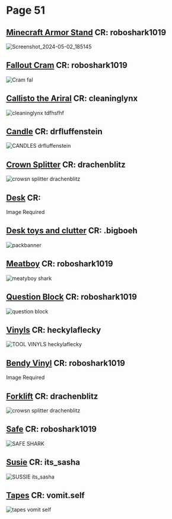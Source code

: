 # Page 51

## [Minecraft Armor Stand](https://github.com/madrod228/voicesoftheprinter/raw/main/The%20Archive/Page%20051/Armor_stand.rar) CR: roboshark1019
![Screenshot_2024-05-02_185145](https://github.com/madrod228/voicesoftheprinter/assets/9602000/a43fa6c4-e059-4bed-8c9d-1c8990b13d11)
## [Fallout Cram](https://github.com/madrod228/voicesoftheprinter/raw/main/The%20Archive/Page%20051/CRAM.rar) CR: roboshark1019
![Cram fal](https://github.com/madrod228/voicesoftheprinter/assets/9602000/20c83f8a-021a-4729-b4ac-a57bf73e7835)
## [Callisto the Ariral](https://github.com/madrod228/voicesoftheprinter/raw/main/The%20Archive/Page%20051/CallistotheAriral.rar) CR: cleaninglynx
![cleaninglynx tdfhsfhf](https://github.com/madrod228/voicesoftheprinter/assets/9602000/eeb69410-9479-4183-b059-ef2bf0c6d8a6)
## [Candle](https://github.com/madrod228/voicesoftheprinter/raw/main/The%20Archive/Page%20051/Candle.zip) CR: drfluffenstein
![CANDLES drfluffenstein](https://github.com/madrod228/voicesoftheprinter/assets/9602000/258dcfa7-e94a-4e01-a174-e3e3fa5c062d)
## [Crown Splitter](https://github.com/madrod228/voicesoftheprinter/raw/main/The%20Archive/Page%20051/CrownSplitter.zip) CR: drachenblitz
![crowsn splitter  drachenblitz](https://github.com/madrod228/voicesoftheprinter/assets/9602000/2a7f982f-e547-4643-9d55-a941af63f5df)
## [Desk](https://github.com/madrod228/voicesoftheprinter/raw/main/The%20Archive/Page%20051/DESK2.rar) CR: 
Image Required
## [Desk toys and clutter](https://github.com/madrod228/voicesoftheprinter/raw/main/The%20Archive/Page%20051/Desk_Toys_and_Clutter_Pack._By_BigBoeh.zip) CR: .bigboeh
![packbanner](https://github.com/madrod228/voicesoftheprinter/assets/9602000/3e80c447-0ad2-4f14-bd0b-6d30fcd50192)
## [Meatboy](https://github.com/madrod228/voicesoftheprinter/raw/main/The%20Archive/Page%20051/MEATBOY.rar) CR: roboshark1019
![meatyboy shark](https://github.com/madrod228/voicesoftheprinter/assets/9602000/ee8e8e4d-3078-4d06-b058-a66422645e92)
## [Question Block](https://github.com/madrod228/voicesoftheprinter/raw/main/The%20Archive/Page%20051/QUESTION..rar) CR: roboshark1019
![question block](https://github.com/madrod228/voicesoftheprinter/assets/9602000/42f584e3-3659-4927-9f72-df823f6ce48b)
## [Vinyls](https://github.com/madrod228/voicesoftheprinter/raw/main/The%20Archive/Page%20051/Tool_Vinyl_Models.zip) CR: heckylaflecky
![TOOL VINYLS heckylaflecky](https://github.com/madrod228/voicesoftheprinter/assets/9602000/6e510189-5d65-4374-86bb-59ffec1f2903)
## [Bendy Vinyl](https://github.com/madrod228/voicesoftheprinter/raw/main/The%20Archive/Page%20051/bendyRecord.rar) CR: roboshark1019
Image Required
## [Forklift](https://github.com/madrod228/voicesoftheprinter/raw/main/The%20Archive/Page%20051/forklift.rar) CR: drachenblitz
![crowsn splitter  drachenblitz](https://github.com/madrod228/voicesoftheprinter/assets/9602000/61bca6d2-e1e4-4f21-ad59-f1cc430e8072)
## [Safe](https://github.com/madrod228/voicesoftheprinter/raw/main/The%20Archive/Page%20051/safe.rar) CR: roboshark1019
![SAFE SHARK](https://github.com/madrod228/voicesoftheprinter/assets/9602000/cc73b2c7-1ca7-45c9-a094-db6f92aded09)
## [Susie](https://github.com/madrod228/voicesoftheprinter/raw/main/The%20Archive/Page%20051/susie.rar) CR: its_sasha
![SUSSIE its_sasha](https://github.com/madrod228/voicesoftheprinter/assets/9602000/8b0d7269-34fc-41a8-8d78-f64e522602a3)
## [Tapes](https://github.com/madrod228/voicesoftheprinter/raw/main/The%20Archive/Page%20051/tapes.zip) CR: vomit.self
![tapes vomit self](https://github.com/madrod228/voicesoftheprinter/assets/9602000/e6d8fb9d-b786-47cf-92b1-9c68e877b77a)
